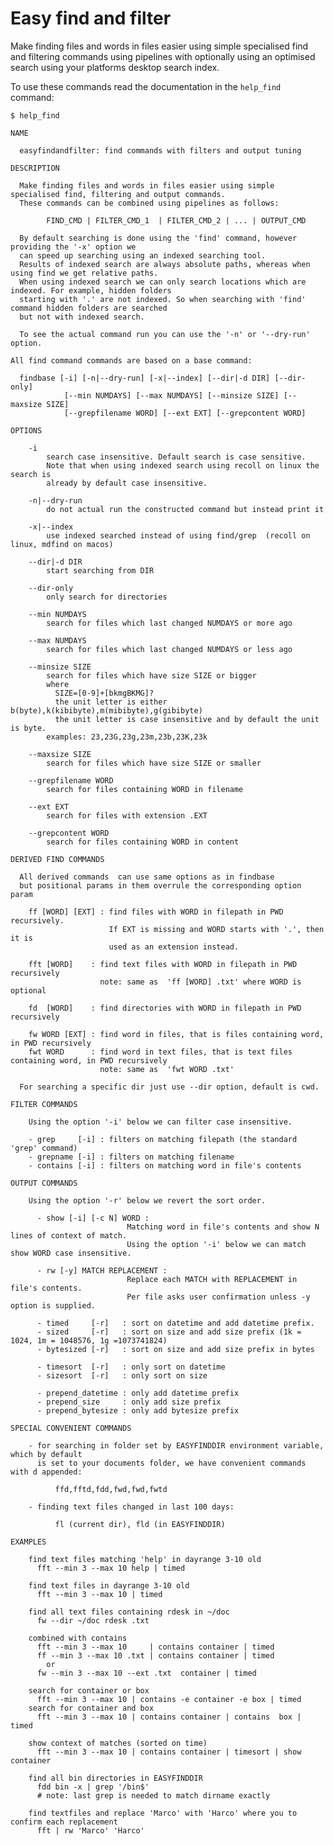 # Easy find and filter

Make finding files and words in files easier using simple specialised find and filtering commands using pipelines with optionally using an optimised search using your platforms desktop search index.


To use these commands read the documentation in the `help_find` command:


    $ help_find
    
    NAME 

      easyfindandfilter: find commands with filters and output tuning

    DESCRIPTION

      Make finding files and words in files easier using simple specialised find, filtering and output commands.
      These commands can be combined using pipelines as follows:

            FIND_CMD | FILTER_CMD_1  | FILTER_CMD_2 | ... | OUTPUT_CMD

      By default searching is done using the 'find' command, however providing the '-x' option we
      can speed up searching using an indexed searching tool.
      Results of indexed search are always absolute paths, whereas when using find we get relative paths.
      When using indexed search we can only search locations which are indexed. For example, hidden folders
      starting with '.' are not indexed. So when searching with 'find' command hidden folders are searched
      but not with indexed search.
      
      To see the actual command run you can use the '-n' or '--dry-run' option.

    All find command commands are based on a base command:

      findbase [-i] [-n|--dry-run] [-x|--index] [--dir|-d DIR] [--dir-only] 
                [--min NUMDAYS] [--max NUMDAYS] [--minsize SIZE] [--maxsize SIZE]
                [--grepfilename WORD] [--ext EXT] [--grepcontent WORD]

    OPTIONS
        
        -i 
            search case insensitive. Default search is case sensitive.
            Note that when using indexed search using recoll on linux the search is 
            already by default case insensitive.

        -n|--dry-run
            do not actual run the constructed command but instead print it

        -x|--index
            use indexed searched instead of using find/grep  (recoll on linux, mdfind on macos)

        --dir|-d DIR
            start searching from DIR

        --dir-only
            only search for directories 

        --min NUMDAYS 
            search for files which last changed NUMDAYS or more ago

        --max NUMDAYS 
            search for files which last changed NUMDAYS or less ago

        --minsize SIZE 
            search for files which have size SIZE or bigger
            where 
              SIZE=[0-9]+[bkmgBKMG]?  
              the unit letter is either b(byte),k(kibibyte),m(mibibyte),g(gibibyte) 
              the unit letter is case insensitive and by default the unit is byte.
            examples: 23,23G,23g,23m,23b,23K,23k

        --maxsize SIZE 
            search for files which have size SIZE or smaller
            
        --grepfilename WORD
            search for files containing WORD in filename 

        --ext EXT
            search for files with extension .EXT    

        --grepcontent WORD
            search for files containing WORD in content

    DERIVED FIND COMMANDS

      All derived commands  can use same options as in findbase 
      but positional params in them overrule the corresponding option param

        ff [WORD] [EXT] : find files with WORD in filepath in PWD recursively.
                          If EXT is missing and WORD starts with '.', then it is 
                          used as an extension instead.

        fft [WORD]    : find text files with WORD in filepath in PWD recursively
                        note: same as  'ff [WORD] .txt' where WORD is optional 

        fd  [WORD]    : find directories with WORD in filepath in PWD recursively

        fw WORD [EXT] : find word in files, that is files containing word, in PWD recursively
        fwt WORD      : find word in text files, that is text files containing word, in PWD recursively
                        note: same as  'fwt WORD .txt' 

      For searching a specific dir just use --dir option, default is cwd. 

    FILTER COMMANDS
        
        Using the option '-i' below we can filter case insensitive.

        - grep     [-i] : filters on matching filepath (the standard 'grep' command)
        - grepname [-i] : filters on matching filename
        - contains [-i] : filters on matching word in file's contents

    OUTPUT COMMANDS 

        Using the option '-r' below we revert the sort order.

          - show [-i] [-c N] WORD : 
                              Matching word in file's contents and show N lines of context of match.
                              Using the option '-i' below we can match show WORD case insensitive.

          - rw [-y] MATCH REPLACEMENT : 
                              Replace each MATCH with REPLACEMENT in file's contents.
                              Per file asks user confirmation unless -y option is supplied.

          - timed     [-r]   : sort on datetime and add datetime prefix.
          - sized     [-r]   : sort on size and add size prefix (1k = 1024, 1m = 1048576, 1g =1073741824) 
          - bytesized [-r]   : sort on size and add size prefix in bytes 
          
          - timesort  [-r]   : only sort on datetime
          - sizesort  [-r]   : only sort on size 

          - prepend_datetime : only add datetime prefix 
          - prepend_size     : only add size prefix
          - prepend_bytesize : only add bytesize prefix

    SPECIAL CONVENIENT COMMANDS 

        - for searching in folder set by EASYFINDDIR environment variable, which by default
          is set to your documents folder, we have convenient commands with d appended: 
            
              ffd,fftd,fdd,fwd,fwd,fwtd
      
        - finding text files changed in last 100 days:   
          
              fl (current dir), fld (in EASYFINDDIR)

    EXAMPLES
    
        find text files matching 'help' in dayrange 3-10 old
          fft --min 3 --max 10 help | timed

        find text files in dayrange 3-10 old
          fft --min 3 --max 10 | timed

        find all text files containing rdesk in ~/doc
          fw --dir ~/doc rdesk .txt
        
        combined with contains
          fft --min 3 --max 10     | contains container | timed
          ff --min 3 --max 10 .txt | contains container | timed
            or   
          fw --min 3 --max 10 --ext .txt  container | timed

        search for container or box 
          fft --min 3 --max 10 | contains -e container -e box | timed
        search for container and box 
          fft --min 3 --max 10 | contains container | contains  box | timed

        show context of matches (sorted on time)     
          fft --min 3 --max 10 | contains container | timesort | show container
      
        find all bin directories in EASYFINDDIR 
          fdd bin -x | grep '/bin$'
          # note: last grep is needed to match dirname exactly 

        find textfiles and replace 'Marco' with 'Harco' where you to confirm each replacement
          fft | rw 'Marco' 'Harco' 

          
